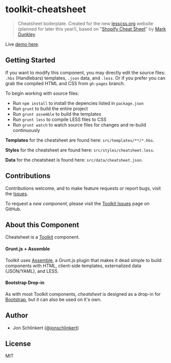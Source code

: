 # toolkit-cheatsheet

> Cheatsheet boilerplate. Created for the new [lesscss.org](http://lesscss.org) website (planned for later this year!), based on "[Shopify Cheat Sheet](http://cheat.markdunkley.com/)" by [Mark Dunkley](https://twitter.com/markdunkley).

Live [demo here](http://assemble.github.com/toolkit-cheatsheet/).


## Getting Started
If you want to modify this component, you may directly edit the source files: `.hbs` (Handlebars) templates, `.json` data, and `.less`. Or if you prefer you can grab the compiled HTML and CSS from `gh-pages` branch.

To begin working with source files:

  * Run `npm install` to install the depencies listed in `package.json`
  * Run `grunt` to build the entire project
  * Run `grunt assemble` to build the templates
  * Run `grunt less` to compile LESS files to CSS
  * Run `grunt watch` to watch source files for changes and re-build continuously


**Templates** for the cheatsheet are found here: `src/templates/**/*.hbs`.

**Styles** for the cheatsheet are found here: `src/styles/cheatsheet.less`.

**Data** for the cheatsheet is found here: `src/data/cheatsheet.json`.


## Contributions

Contributions welcome, and to make feature requests or report bugs, visit the [Issues](https://github.com/assemble/toolkit-cheatsheet/issues).

To request a _new component_, please visit the [Toolkit Issues](http://github.com/assemble/toolkit/issues) page on GitHub.


## About this Component

Cheatsheet is a [Toolkit](http://github.com/assemble/toolkit) component.

#### Grunt.js + Assemble
Toolkit uses [Assemble](http://github.com/assemble/assemble), a Grunt.js plugin that makes it dead simple to build components with HTML, client-side templates, externalized data (JSON/YAML), and LESS.

#### Bootstrap Drop-in
As with most Toolkit components, _cheatsheet_ is designed as a drop-in for [Bootstrap](http://twitter.github.com/bootstrap), but it can also be used on it's own.



## Author
+ Jon Schlinkert (@[jonschlinkert](http://github.com/jonschlinkert))


## License
MIT